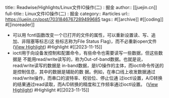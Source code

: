 title:: Readwise/Highlights/Linux文件IO操作(二) : 掘金
author:: [[juejin.cn]]
full-title:: Linux文件IO操作(二) : 掘金
category:: #articles
url:: https://juejin.cn/post/7031846767289499685
tags:: #[[archive]] #[[coding]] #[[inoreader]]
- 可以用 fcntl函数改变一个已打开的文件的属性，可以重新设置读、写、追加、非阻塞等标志(这 些标志称为File Status Flag)，而不必重新open文件 ([View Highlight](https://read.readwise.io/read/01hf8ehsb85t2a9aha6vsdpdg8)) #Highlight #[[2023-11-15]]
- ioctl用于向设备发控制和配置命令，有些命令也需要读写一些数据，但这些数据是 不能用read/write读写的，称为Out-of-band数据。也就是说，read/write读写的数据是 in-band数据，是I/O操作的主体，而ioctl命令传送的是控制信息，其中的数据是辅助的数 据。例如，在串口线上收发数据通过read/write操作，而串口的波特率、校验位、停止位通 过ioctl设置，A/D转换的结果通过read读取，而A/D转换的精度和工作频率通过ioctl设置。 ([View Highlight](https://read.readwise.io/read/01hf8ejcnf6qfv4dp4a9eydt4s)) #Highlight #[[2023-11-15]]
